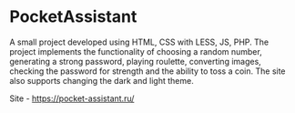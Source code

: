 # PocketAssistant

A small project developed using HTML, CSS with LESS, JS, PHP. The project implements the functionality of choosing a random number, generating a strong password, playing roulette, converting images, checking the password for strength and the ability to toss a coin. The site also supports changing the dark and light theme.

Site - https://pocket-assistant.ru/
